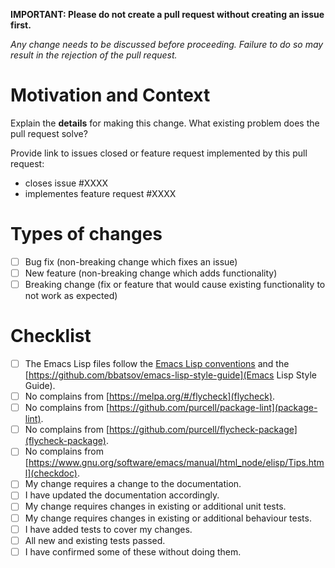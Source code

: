 <!--- Provide a general summary of your changes in the Title above -->

**IMPORTANT: Please do not create a pull request without creating an issue first.**

*Any change needs to be discussed before proceeding. Failure to do so may result in the rejection of the pull request.*

# Motivation and Context
<!--- Why is this change required? What problem does it solve? -->
<!--- Please provide enough information so that others can review your pull request.  -->

Explain the **details** for making this change. What existing problem does the pull request solve?

Provide link to issues closed or feature request implemented by this pull request:
- closes issue #XXXX
- implementes feature request #XXXX

<!--- You can bring up a list of suggested issues and pull requests within the repository by typing #. -->
<!--- Type the issue or pull request number or title to filter the list, and then press either tab or -->
<!--- enter to complete the highlighted result. -->

# Types of changes
<!--- What types of changes does your code introduce? Put an `x` in all the boxes that apply: -->
- [ ] Bug fix (non-breaking change which fixes an issue)
- [ ] New feature (non-breaking change which adds functionality)
- [ ] Breaking change (fix or feature that would cause existing functionality to not work as expected)

# Checklist
<!--- Go over all the following points, and put an `x` in all the boxes that apply. -->
  - [ ] The Emacs Lisp files follow the [Emacs Lisp conventions](https://www.gnu.org/software/emacs/manual/html_node/elisp/Tips.html) and the [https://github.com/bbatsov/emacs-lisp-style-guide](Emacs Lisp Style Guide).
  - [ ] No complains from [https://melpa.org/#/flycheck](flycheck).
  - [ ] No complains from [https://github.com/purcell/package-lint](package-lint).
  - [ ] No complains from [https://github.com/purcell/flycheck-package](flycheck-package).
  - [ ] No complains from [https://www.gnu.org/software/emacs/manual/html_node/elisp/Tips.html](checkdoc).
  - [ ] My change requires a change to the documentation.
  - [ ] I have updated the documentation accordingly.
  - [ ] My change requires changes in existing or additional unit tests.
  - [ ] My change requires changes in existing or additional behaviour tests.
  - [ ] I have added tests to cover my changes.
  - [ ] All new and existing tests passed.
  - [ ] I have confirmed some of these without doing them.

